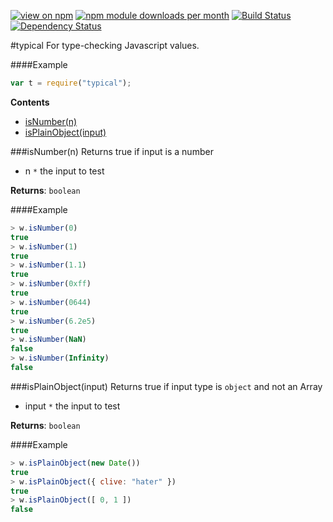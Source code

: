 [![view on npm](http://img.shields.io/npm/v/typical.svg)](https://www.npmjs.org/package/typical)
[![npm module downloads per month](http://img.shields.io/npm/dm/typical.svg)](https://www.npmjs.org/package/typical)
[![Build Status](https://travis-ci.org/75lb/typical.svg?branch=master)](https://travis-ci.org/75lb/typical)
[![Dependency Status](https://david-dm.org/75lb/typical.svg)](https://david-dm.org/75lb/typical)


#typical
For type-checking Javascript values.

####Example
```js
var t = require("typical");
```



**Contents**
* [isNumber(n)](#module_typical.isNumber)
* [isPlainObject(input)](#module_typical.isPlainObject)







<a name="module_typical.isNumber"></a>
###isNumber(n)
Returns true if input is a number


- n `*` the input to test  


**Returns**: `boolean`

####Example
```js
> w.isNumber(0)
true
> w.isNumber(1)
true
> w.isNumber(1.1)
true
> w.isNumber(0xff)
true
> w.isNumber(0644)
true
> w.isNumber(6.2e5)
true
> w.isNumber(NaN)
false
> w.isNumber(Infinity)
false
```



<a name="module_typical.isPlainObject"></a>
###isPlainObject(input)
Returns true if input type is `object` and not an Array


- input `*` the input to test  


**Returns**: `boolean`

####Example
```js
> w.isPlainObject(new Date())
true
> w.isPlainObject({ clive: "hater" })
true
> w.isPlainObject([ 0, 1 ])
false
```










